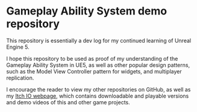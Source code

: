 <h1>Gameplay Ability System demo repository</h1>

<p>
  This repository is essentially a dev log for my continued learning of Unreal Engine 5.
</p>
<p>
  I hope this repository to be used as proof of my understanding of the Gameplay Ability System in UE5, as well as other popular design patterns, such as the Model View Controller pattern for widgets, and multiplayer replication.
</p>
<p>
  I encourage the reader to view my other repositories on GitHub, as well as my <a href="https://carterleew.itch.io/">Itch IO webpage</a>, which contains downloadable and playable versions and demo videos of this and other game projects.
</p>

